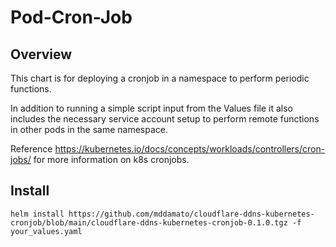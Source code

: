 # Pod-Cron-Job

## Overview

This chart is for deploying a cronjob in a namespace to perform periodic functions.

In addition to running a simple script input from the Values file it also includes the necessary service account setup to perform remote functions in other pods in the same namespace.

Reference <https://kubernetes.io/docs/concepts/workloads/controllers/cron-jobs/> for more information on k8s cronjobs.


## Install

```
helm install https://github.com/mddamato/cloudflare-ddns-kubernetes-cronjob/blob/main/cloudflare-ddns-kubernetes-cronjob-0.1.0.tgz -f your_values.yaml
```

